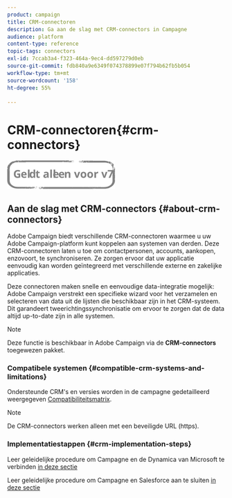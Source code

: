 ```yaml
---
product: campaign
title: CRM-connectoren
description: Ga aan de slag met CRM-connectors in Campagne
audience: platform
content-type: reference
topic-tags: connectors
exl-id: 7ccab3a4-f323-464a-9ec4-dd597279d0eb
source-git-commit: fdb840a9e6349f074378899e07f794b62fb5b054
workflow-type: tm+mt
source-wordcount: '158'
ht-degree: 55%

---
```


# CRM-connectoren{#crm-connectors}

![](../../assets/v7-only.svg)

## Aan de slag met CRM-connectors {#about-crm-connectors}

Adobe Campaign biedt verschillende CRM-connectoren waarmee u uw Adobe Campaign-platform kunt koppelen aan systemen van derden. Deze CRM-connectoren laten u toe om contactpersonen, accounts, aankopen, enzovoort, te synchroniseren. Ze zorgen ervoor dat uw applicatie eenvoudig kan worden geïntegreerd met verschillende externe en zakelijke applicaties.

Deze connectoren maken snelle en eenvoudige data-integratie mogelijk: Adobe Campaign verstrekt een specifieke wizard voor het verzamelen en selecteren van data uit de lijsten die beschikbaar zijn in het CRM-systeem. Dit garandeert tweerichtingssynchronisatie om ervoor te zorgen dat de data altijd up-to-date zijn in alle systemen.

>[!NOTE]
>
>Deze functie is beschikbaar in Adobe Campaign via de **CRM-connectors** toegewezen pakket.


### Compatibele systemen {#compatible-crm-systems-and-limitations}

Ondersteunde CRM&#39;s en versies worden in de campagne gedetailleerd weergegeven [Compatibiliteitsmatrix](../../rn/using/compatibility-matrix.md).

>[!NOTE]
>
>De CRM-connectors werken alleen met een beveiligde URL (https).

### Implementatiestappen {#crm-implementation-steps}

Leer geleidelijke procedure om Campagne en de Dynamica van Microsoft te verbinden [in deze sectie](../../platform/using/crm-ms-dynamics.md)


Leer geleidelijke procedure om Campagne en Salesforce aan te sluiten [in deze sectie](../../platform/using/crm-sfdc.md)
